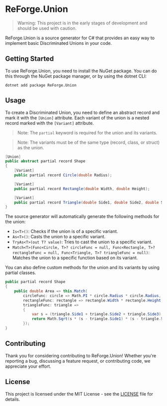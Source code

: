 # ReForge.Union

> Warning: This project is in the early stages of development and should be used with caution.

ReForge.Union is a source generator for C# that provides an easy way to implement basic Discriminated Unions in your code.

## Getting Started

To use ReForge.Union, you need to install the NuGet package. You can do this through the NuGet package manager, or by using the dotnet CLI:

```shell
dotnet add package ReForge.Union
```

## Usage

To create a Discriminated Union, you need to define an abstract record and mark it with the `[Union]` attribute. Each variant of the union is a nested record marked with the `[Variant]` attribute.

> Note: The `partial` keyword is required for the union and its variants.

> Note: The variants must be of the same type (record, class, or struct) as the union.

```csharp
[Union]
public abstract partial record Shape
{
    [Variant]
    public partial record Circle(double Radius);

    [Variant]
    public partial record Rectangle(double Width, double Height);

    [Variant]
    public partial record Triangle(double Side1, double Side2, double Side3);
}
```

The source generator will automatically generate the following methods for the union:

- `Is<T>()`: Checks if the union is of a specific variant.
- `As<T>()`: Casts the union to a specific variant.
- `TryAs<T>(out T? value)`: Tries to cast the union to a specific variant.
- `Match<T>(Func<Circle, T>? circleFunc = null, Func<Rectangle, T>? rectangleFunc = null, Func<Triangle, T>? triangleFunc = null)`: Matches the union to a specific function based on its variant.

You can also define custom methods for the union and its variants by using partial classes.

```csharp
public partial record Shape
{
    public double Area => this.Match(
        circleFunc: circle => Math.PI * circle.Radius * circle.Radius,
        rectangleFunc: rectangle => rectangle.Width * rectangle.Height,
        triangleFunc: triangle =>
        {
            var s = (triangle.Side1 + triangle.Side2 + triangle.Side3) / 2;
            return Math.Sqrt(s * (s - triangle.Side1) * (s - triangle.Side2) * (s - triangle.Side3));
        });
}
```

## Contributing

Thank you for considering contributing to ReForge.Union! Whether you're reporting a bug, discussing a feature request, or contributing code, we appreciate your effort.

## License

This project is licensed under the MIT License - see the [LICENSE](LICENSE) file for details.